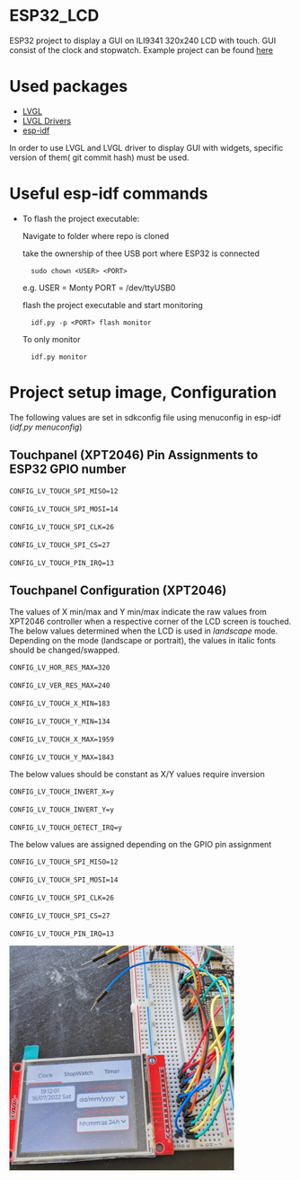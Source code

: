 # ESP32_LCD

ESP32 project to display a GUI on ILI9341 320x240 LCD with touch. GUI consist of the clock and stopwatch. 
Example project can be found [here](https://github.com/lvgl/lv_port_esp32)

# Used packages
- [LVGL](https://github.com/lvgl/lvgl)
- [LVGL Drivers](https://github.com/lvgl/lvgl_esp32_drivers)
- [esp-idf](https://github.com/espressif/esp-idf)

In order to use LVGL and LVGL driver to display GUI with widgets, specific version of them( git commit hash) must be used.

# Useful esp-idf commands

- To flash the project executable:

    Navigate to folder where repo is cloned  
        
    take the ownership of thee USB port where ESP32 is connected
    
        sudo chown <USER> <PORT>
    
    e.g. USER = Monty PORT = /dev/ttyUSB0
    
    flash the project executable and start monitoring
    
        idf.py -p <PORT> flash monitor
        
    To only monitor
    
        idf.py monitor
        
        

# Project setup image, Configuration

The following values are set in sdkconfig file using menuconfig in esp-idf (_idf.py menuconfig_)

## Touchpanel (XPT2046) Pin Assignments to ESP32 GPIO number

    CONFIG_LV_TOUCH_SPI_MISO=12

    CONFIG_LV_TOUCH_SPI_MOSI=14

    CONFIG_LV_TOUCH_SPI_CLK=26

    CONFIG_LV_TOUCH_SPI_CS=27

    CONFIG_LV_TOUCH_PIN_IRQ=13

## Touchpanel Configuration (XPT2046)

The values of X min/max and Y min/max indicate the raw values from XPT2046 controller when a respective corner of the LCD screen is touched. 
The below values determined when the LCD is used in _landscape_ mode. Depending on the mode (landscape or portrait), the values in italic fonts should be changed/swapped.

    CONFIG_LV_HOR_RES_MAX=320

    CONFIG_LV_VER_RES_MAX=240

    CONFIG_LV_TOUCH_X_MIN=183

    CONFIG_LV_TOUCH_Y_MIN=134

    CONFIG_LV_TOUCH_X_MAX=1959

    CONFIG_LV_TOUCH_Y_MAX=1843

The below values should be constant as X/Y values require inversion

    CONFIG_LV_TOUCH_INVERT_X=y

    CONFIG_LV_TOUCH_INVERT_Y=y

    CONFIG_LV_TOUCH_DETECT_IRQ=y

The below values are assigned depending on the GPIO pin assignment

    CONFIG_LV_TOUCH_SPI_MISO=12

    CONFIG_LV_TOUCH_SPI_MOSI=14

    CONFIG_LV_TOUCH_SPI_CLK=26

    CONFIG_LV_TOUCH_SPI_CS=27

    CONFIG_LV_TOUCH_PIN_IRQ=13

<img src="https://github.com/ishansheth/ESP32_LCD/blob/master/images/PXL_20220716_171200853.MP.jpg" alt="drawing" width="400" height="400"/>

